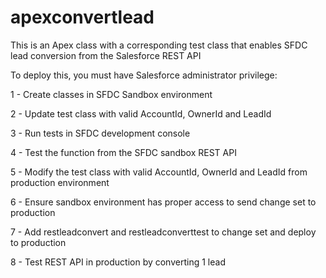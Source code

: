 # apexconvertlead

This is an Apex class with a corresponding test class that enables SFDC lead conversion from the Salesforce REST API

To deploy this, you must have Salesforce administrator privilege:

1 - Create classes in SFDC Sandbox environment

2 - Update test class with valid AccountId, OwnerId and LeadId

3 - Run tests in SFDC development console

4 - Test the function from the SFDC sandbox REST API

5 - Modify the test class with valid AccountId, OwnerId and LeadId from production environment

6 - Ensure sandbox environment has proper access to send change set to production

7 - Add restleadconvert and restleadconverttest to change set and deploy to production

8 - Test REST API in production by converting 1 lead
